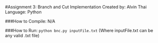 #Assignment 3: Branch and Cut Implementation
Created by: Alvin Thai
Language: Python

###How to Compile:
N/A

###How to Run: 
`python bnc.py inputFile.txt`
(Where inputFile.txt can be any valid .txt file)
